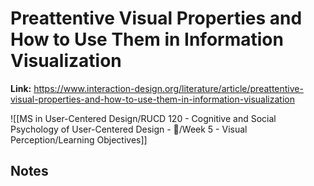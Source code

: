 # Preattentive Visual Properties and How to Use Them in Information Visualization
**Link:** https://www.interaction-design.org/literature/article/preattentive-visual-properties-and-how-to-use-them-in-information-visualization

![[MS in User-Centered Design/RUCD 120 - Cognitive and Social Psychology of User-Centered Design - 💾/Week 5 - Visual Perception/Learning Objectives]]

## Notes
